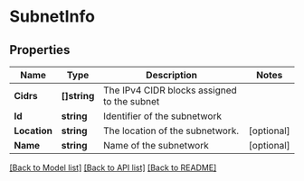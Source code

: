 # SubnetInfo

## Properties

Name | Type | Description | Notes
------------ | ------------- | ------------- | -------------
**Cidrs** | **[]string** | The IPv4 CIDR blocks assigned to the subnet | 
**Id** | **string** | Identifier of the subnetwork | 
**Location** | **string** | The location of the subnetwork. | [optional] 
**Name** | **string** | Name of the subnetwork | [optional] 

[[Back to Model list]](../README.md#documentation-for-models) [[Back to API list]](../README.md#documentation-for-api-endpoints) [[Back to README]](../README.md)


